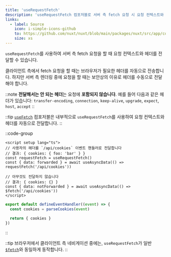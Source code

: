 ```yaml
---
title: 'useRequestFetch'
description: 'useRequestFetch 컴포저블로 서버 측 fetch 요청 시 요청 컨텍스트와 헤더를 전달합니다.'
links:
  - label: Source
    icon: i-simple-icons-github
    to: https://github.com/nuxt/nuxt/blob/main/packages/nuxt/src/app/composables/ssr.ts
    size: xs
---
```


`useRequestFetch`를 사용하여 서버 측 fetch 요청을 할 때 요청 컨텍스트와 헤더를 전달할 수 있습니다.

클라이언트 측에서 fetch 요청을 할 때는 브라우저가 필요한 헤더를 자동으로 전송합니다.
하지만 서버 측 렌더링 중에 요청을 할 때는 보안상의 이유로 헤더를 수동으로 전달해야 합니다.

::note
**전달해서는 안 되는 헤더**는 요청에 **포함되지 않습니다**. 예를 들어 다음과 같은 헤더가 있습니다:
`transfer-encoding`, `connection`, `keep-alive`, `upgrade`, `expect`, `host`, `accept`
::

::tip
[`useFetch`](/docs/api/composables/use-fetch) 컴포저블은 내부적으로 `useRequestFetch`를 사용하여 요청 컨텍스트와 헤더를 자동으로 전달합니다.
::

::code-group

```vue [pages/index.vue]
<script setup lang="ts">
// 사용자의 헤더를 `/api/cookies` 이벤트 핸들러로 전달합니다
// 결과: { cookies: { foo: 'bar' } }
const requestFetch = useRequestFetch()
const { data: forwarded } = await useAsyncData(() => requestFetch('/api/cookies'))

// 아무것도 전달하지 않습니다
// 결과: { cookies: {} }
const { data: notForwarded } = await useAsyncData(() => $fetch('/api/cookies')) 
</script>
```

```ts [server/api/cookies.ts]
export default defineEventHandler((event) => {
  const cookies = parseCookies(event)

  return { cookies }
})
```

::

::tip
브라우저에서 클라이언트 측 네비게이션 중에는, `useRequestFetch`가 일반 [`$fetch`](/docs/api/utils/dollarfetch)와 동일하게 동작합니다.
::
